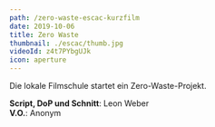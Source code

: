 ```yaml
---
path: /zero-waste-escac-kurzfilm
date: 2019-10-06
title: Zero Waste
thumbnail: ./escac/thumb.jpg
videoId: z4t7PYbgUJk
icon: aperture
---
```


Die lokale Filmschule startet ein Zero-Waste-Projekt.

**Script, DoP und Schnitt**: Leon Weber\
**V.O.**: Anonym
